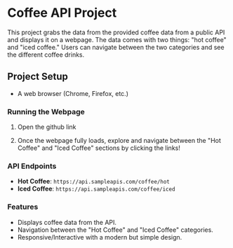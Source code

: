 # Coffee API Project

This project grabs the data from the provided coffee data from a public API and displays it on a webpage. The data comes with two things: "hot coffee" and "iced coffee." Users can navigate between the two categories and see the different coffee drinks.

## Project Setup

- A web browser (Chrome, Firefox, etc.)

### Running the Webpage

1. Open the github link

2. Once the webpage fully loads, explore and navigate between the "Hot Coffee" and "Iced Coffee" sections by clicking the links!

### API Endpoints

- **Hot Coffee**: `https://api.sampleapis.com/coffee/hot`
- **Iced Coffee**: `https://api.sampleapis.com/coffee/iced`

### Features

- Displays coffee data from the API.
- Navigation between the "Hot Coffee" and "Iced Coffee" categories.
- Responsive/Interactive with a modern but simple design.
